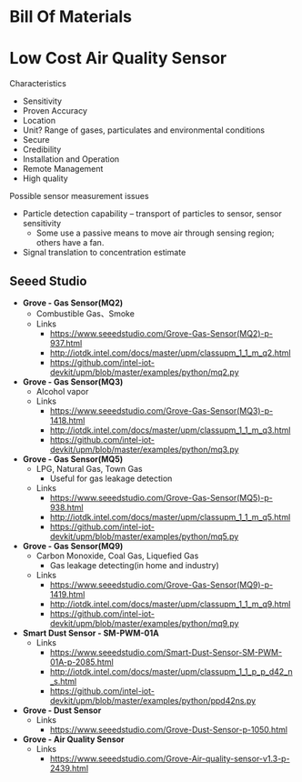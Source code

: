 # Bill Of Materials

# Low Cost Air Quality Sensor

Characteristics

- Sensitivity
- Proven Accuracy
- Location
- Unit? Range of gases, particulates and environmental conditions
- Secure
- Credibility
- Installation and Operation
- Remote Management
- High quality

Possible sensor measurement issues
- Particle detection capability – transport of particles to sensor, sensor sensitivity
  - Some use a passive means to move air through sensing region; others have a fan.
- Signal translation to concentration estimate

## Seeed Studio

- __Grove - Gas Sensor(MQ2)__
  - Combustible Gas、Smoke
  - Links
    - https://www.seeedstudio.com/Grove-Gas-Sensor(MQ2)-p-937.html
    - http://iotdk.intel.com/docs/master/upm/classupm_1_1_m_q2.html
    - https://github.com/intel-iot-devkit/upm/blob/master/examples/python/mq2.py
- __Grove - Gas Sensor(MQ3)__
  - Alcohol vapor
  - Links
    - https://www.seeedstudio.com/Grove-Gas-Sensor(MQ3)-p-1418.html
    - http://iotdk.intel.com/docs/master/upm/classupm_1_1_m_q3.html
    - https://github.com/intel-iot-devkit/upm/blob/master/examples/python/mq3.py
- __Grove - Gas Sensor(MQ5)__
  - LPG, Natural Gas, Town Gas
    - Useful for gas leakage detection
  - Links
    - https://www.seeedstudio.com/Grove-Gas-Sensor(MQ5)-p-938.html
    - http://iotdk.intel.com/docs/master/upm/classupm_1_1_m_q5.html
    - https://github.com/intel-iot-devkit/upm/blob/master/examples/python/mq5.py
- __Grove - Gas Sensor(MQ9)__
  - Carbon Monoxide, Coal Gas, Liquefied Gas
    - Gas leakage detecting(in home and industry)
  - Links
    - https://www.seeedstudio.com/Grove-Gas-Sensor(MQ9)-p-1419.html
    - http://iotdk.intel.com/docs/master/upm/classupm_1_1_m_q9.html
    - https://github.com/intel-iot-devkit/upm/blob/master/examples/python/mq9.py
- __Smart Dust Sensor - SM-PWM-01A__
  - Links
    - https://www.seeedstudio.com/Smart-Dust-Sensor-SM-PWM-01A-p-2085.html
    - http://iotdk.intel.com/docs/master/upm/classupm_1_1_p_p_d42_n_s.html
    - https://github.com/intel-iot-devkit/upm/blob/master/examples/python/ppd42ns.py
- __Grove - Dust Sensor__
  - Links
    - https://www.seeedstudio.com/Grove-Dust-Sensor-p-1050.html
- __Grove - Air Quality Sensor__
  - Links
    - https://www.seeedstudio.com/Grove-Air-quality-sensor-v1.3-p-2439.html


